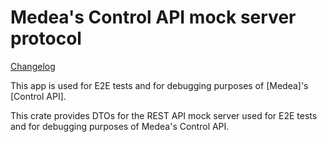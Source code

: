 Medea's Control API mock server protocol
===============================

[Changelog](https://github.com/instrumentisto/medea-jason/blob/master/proto/control-api-mock/CHANGELOG.md)

This app is used for E2E tests and for debugging purposes of [Medea]'s [Control API].

This crate provides DTOs for the REST API mock server used for E2E tests and for debugging purposes of Medea's Control API.
